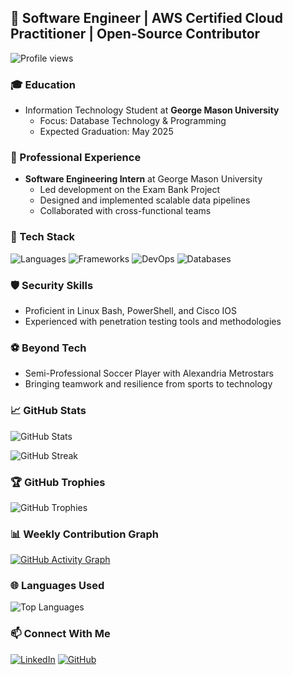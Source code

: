 ## 🚀 Software Engineer | AWS Certified Cloud Practitioner | Open-Source Contributor

![Profile views](https://komarev.com/ghpvc/?username=charlesnorris509&label=Profile%20views&color=0e75b6&style=flat)

### 🎓 Education
- Information Technology Student at **George Mason University**
  - Focus: Database Technology & Programming
  - Expected Graduation: May 2025

### 💼 Professional Experience
- **Software Engineering Intern** at George Mason University
  - Led development on the Exam Bank Project
  - Designed and implemented scalable data pipelines
  - Collaborated with cross-functional teams

### 🔧 Tech Stack
![Languages](https://skillicons.dev/icons?i=python,js,ts,php,go,cs,java)
![Frameworks](https://skillicons.dev/icons?i=react,flask,django,vue)
![DevOps](https://skillicons.dev/icons?i=docker,aws)
![Databases](https://skillicons.dev/icons?i=mysql,sqlite)

### 🛡️ Security Skills
- Proficient in Linux Bash, PowerShell, and Cisco IOS
- Experienced with penetration testing tools and methodologies

### ⚽ Beyond Tech
- Semi-Professional Soccer Player with Alexandria Metrostars
- Bringing teamwork and resilience from sports to technology

### 📈 GitHub Stats

![GitHub Stats](https://github-readme-stats.vercel.app/api?username=charlesnorris509&show_icons=true&theme=radical)

![GitHub Streak](https://github-readme-streak-stats.herokuapp.com/?user=charlesnorris509&theme=radical)

### 🏆 GitHub Trophies
![GitHub Trophies](https://github-profile-trophy.vercel.app/?username=charlesnorris509&theme=radical&margin-w=15&margin-h=15&no-frame=true)

### 📊 Weekly Contribution Graph
[![GitHub Activity Graph](https://github-readme-activity-graph.vercel.app/graph?username=Charlesnorris509&theme=tokyo-night)](https://github.com/ashutosh00710/github-readme-activity-graph)

### 🌐 Languages Used
![Top Languages](https://github-readme-stats.vercel.app/api/top-langs/?username=charlesnorris509&layout=compact&theme=radical)

### 📫 Connect With Me
[![LinkedIn](https://raw.githubusercontent.com/rahuldkjain/github-profile-readme-generator/master/src/images/icons/Social/linked-in-alt.svg)](https://linkedin.com/in/charlesanorris)
[![GitHub](https://raw.githubusercontent.com/rahuldkjain/github-profile-readme-generator/master/src/images/icons/Social/github.svg)](https://github.com/Charlesnorris509)


<!--
**Charlesnorris509/Charlesnorris509** is a ✨ _special_ ✨ repository because its `README.md` (this file) appears on your GitHub profile.

Here are some ideas to get you started:

- 🔭 I’m currently working on ...
- 🌱 I’m currently learning ...
- 👯 I’m looking to collaborate on ...
- 🤔 I’m looking for help with ...
- 💬 Ask me about ...
- 📫 How to reach me: ...
- 😄 Pronouns: ...
- ⚡ Fun fact: ...
-->

